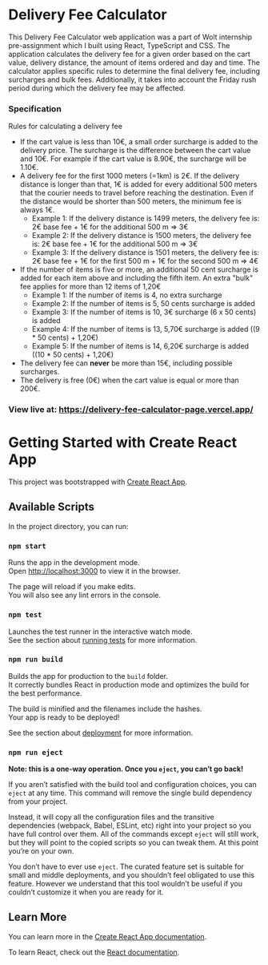 # Delivery Fee Calculator

This Delivery Fee Calculator web application was a part of Wolt internship pre-assignment which I built using React, TypeScript and CSS. The application calculates the delivery fee for a given order based on the cart value, delivery distance, the amount of items ordered and day and time. The calculator applies specific rules to determine the final delivery fee, including surcharges and bulk fees. Additionally, it takes into account the Friday rush period during which the delivery fee may be affected.

### Specification

Rules for calculating a delivery fee

- If the cart value is less than 10€, a small order surcharge is added to the delivery price. The surcharge is the difference between the cart value and 10€. For example if the cart value is 8.90€, the surcharge will be 1.10€.
- A delivery fee for the first 1000 meters (=1km) is 2€. If the delivery distance is longer than that, 1€ is added for every additional 500 meters that the courier needs to travel before reaching the destination. Even if the distance would be shorter than 500 meters, the minimum fee is always 1€.
  - Example 1: If the delivery distance is 1499 meters, the delivery fee is: 2€ base fee + 1€ for the additional 500 m => 3€
  - Example 2: If the delivery distance is 1500 meters, the delivery fee is: 2€ base fee + 1€ for the additional 500 m => 3€
  - Example 3: If the delivery distance is 1501 meters, the delivery fee is: 2€ base fee + 1€ for the first 500 m + 1€ for the second 500 m => 4€
- If the number of items is five or more, an additional 50 cent surcharge is added for each item above and including the fifth item. An extra "bulk" fee applies for more than 12 items of 1,20€
  - Example 1: If the number of items is 4, no extra surcharge
  - Example 2: If the number of items is 5, 50 cents surcharge is added
  - Example 3: If the number of items is 10, 3€ surcharge (6 x 50 cents) is added
  - Example 4: If the number of items is 13, 5,70€ surcharge is added ((9 \* 50 cents) + 1,20€)
  - Example 5: If the number of items is 14, 6,20€ surcharge is added ((10 \* 50 cents) + 1,20€)
- The delivery fee can **never** be more than 15€, including possible surcharges.
- The delivery is free (0€) when the cart value is equal or more than 200€.

### View live at: https://delivery-fee-calculator-page.vercel.app/
# Getting Started with Create React App

This project was bootstrapped with [Create React App](https://github.com/facebook/create-react-app).

## Available Scripts

In the project directory, you can run:

### `npm start`

Runs the app in the development mode.\
Open [http://localhost:3000](http://localhost:3000) to view it in the browser.

The page will reload if you make edits.\
You will also see any lint errors in the console.

### `npm test`

Launches the test runner in the interactive watch mode.\
See the section about [running tests](https://facebook.github.io/create-react-app/docs/running-tests) for more information.

### `npm run build`

Builds the app for production to the `build` folder.\
It correctly bundles React in production mode and optimizes the build for the best performance.

The build is minified and the filenames include the hashes.\
Your app is ready to be deployed!

See the section about [deployment](https://facebook.github.io/create-react-app/docs/deployment) for more information.

### `npm run eject`

**Note: this is a one-way operation. Once you `eject`, you can’t go back!**

If you aren’t satisfied with the build tool and configuration choices, you can `eject` at any time. This command will remove the single build dependency from your project.

Instead, it will copy all the configuration files and the transitive dependencies (webpack, Babel, ESLint, etc) right into your project so you have full control over them. All of the commands except `eject` will still work, but they will point to the copied scripts so you can tweak them. At this point you’re on your own.

You don’t have to ever use `eject`. The curated feature set is suitable for small and middle deployments, and you shouldn’t feel obligated to use this feature. However we understand that this tool wouldn’t be useful if you couldn’t customize it when you are ready for it.

## Learn More

You can learn more in the [Create React App documentation](https://facebook.github.io/create-react-app/docs/getting-started).

To learn React, check out the [React documentation](https://reactjs.org/).
